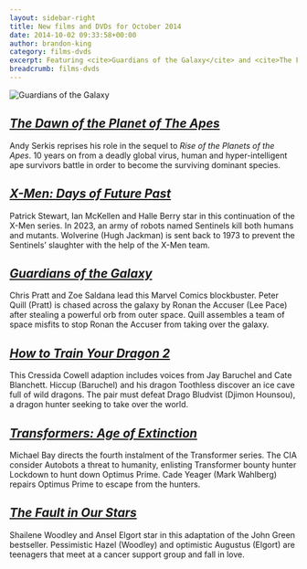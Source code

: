 ```yaml
---
layout: sidebar-right
title: New films and DVDs for October 2014
date: 2014-10-02 09:33:58+00:00
author: brandon-king
category: films-dvds
excerpt: Featuring <cite>Guardians of the Galaxy</cite> and <cite>The Fault in Our Stars</cite>.
breadcrumb: films-dvds
---
```

![Guardians of the Galaxy](/images/featured/featured-guardians-of-the-galaxy.jpg)

## [<cite>The Dawn of the Planet of The Apes</cite>](https://suffolk.spydus.co.uk/cgi-bin/spydus.exe/ENQ/OPAC/BIBENQ/3768234?QRY=CTIBIB%3C%20IRN(23031217)&QRYTEXT=Dawn%20of%20the%20planet%20of%20the%20apes%20%5Bvideorecording%5D)

Andy Serkis reprises his role in the sequel to <cite>Rise of the Planets of the Apes</cite>. 10 years on from a deadly global virus, human and hyper-intelligent ape survivors battle in order to become the surviving dominant species.

## [<cite>X-Men: Days of Future Past</cite>](https://suffolk.spydus.co.uk/cgi-bin/spydus.exe/ENQ/OPAC/BIBENQ/3781691?QRY=CTIBIB%3C%20IRN(43619914)&QRYTEXT=X-Men%3A%20Days%20of%20future%20past%20%5Bvideorecording%5D)

Patrick Stewart, Ian McKellen and Halle Berry star in this continuation of the X-Men series. In 2023, an army of robots named Sentinels kill both humans and mutants. Wolverine (Hugh Jackman) is sent back to 1973 to prevent the Sentinels&#8217; slaughter with the help of the X-Men team.

## [<cite>Guardians of the Galaxy</cite>](https://suffolk.spydus.co.uk/cgi-bin/spydus.exe/ENQ/OPAC/BIBENQ/3789519?QRY=CTIBIB%3C%20IRN(31447380)&QRYTEXT=Guardians%20of%20the%20galaxy%20%5Bvideorecording%5D)

Chris Pratt and Zoe Saldana lead this Marvel Comics blockbuster. Peter Quill (Pratt) is chased across the galaxy by Ronan the Accuser (Lee Pace) after stealing a powerful orb from outer space. Quill assembles a team of space misfits to stop Ronan the Accuser from taking over the galaxy.

## [<cite>How to Train Your Dragon 2</cite>](https://suffolk.spydus.co.uk/cgi-bin/spydus.exe/ENQ/OPAC/BIBENQ/3798011?QRY=CTIBIB%3C%20IRN(5591948)&QRYTEXT=How%20to%20train%20your%20dragon%202%20%5Bvideorecording%5D)

This Cressida Cowell adaption includes voices from Jay Baruchel and Cate Blanchett. Hiccup (Baruchel) and his dragon Toothless discover an ice cave full of wild dragons. The pair must defeat Drago Bludvist (Djimon Hounsou), a dragon hunter seeking to take over the world.

## [<cite>Transformers: Age of Extinction</cite>](https://suffolk.spydus.co.uk/cgi-bin/spydus.exe/ENQ/OPAC/BIBENQ/3974396?QRY=CTIBIB%3C%20IRN(42637048)&QRYTEXT=Transformers%3A%20Age%20of%20extinction%20%5Bvideorecording%5D)

Michael Bay directs the fourth instalment of the Transformer series. The CIA consider Autobots a threat to humanity, enlisting Transformer bounty hunter Lockdown to hunt down Optimus Prime. Cade Yeager (Mark Wahlberg) repairs Optimus Prime to escape from the hunters.

## [<cite>The Fault in Our Stars</cite>](https://suffolk.spydus.co.uk/cgi-bin/spydus.exe/ENQ/OPAC/BIBENQ/3985392?QRY=CTIBIB%3C%20IRN(43957653)&QRYTEXT=The%20fault%20in%20our%20stars%20%5Bvideorecording%5D)

Shailene Woodley and Ansel Elgort star in this adaptation of the John Green bestseller. Pessimistic Hazel (Woodley) and optimistic Augustus (Elgort) are teenagers that meet at a cancer support group and fall in love.
